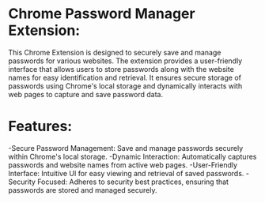 # Chrome Password Manager Extension: 
This Chrome Extension is designed to securely save and manage passwords for various websites. The extension provides a user-friendly interface that allows users to store passwords along 
with the website names for easy identification and retrieval. It ensures secure storage of passwords using Chrome's local storage and dynamically interacts with web pages to capture and 
save password data.

# Features:
-Secure Password Management: Save and manage passwords securely within Chrome's local storage.
-Dynamic Interaction: Automatically captures passwords and website names from active web pages.
-User-Friendly Interface: Intuitive UI for easy viewing and retrieval of saved passwords.
-Security Focused: Adheres to security best practices, ensuring that passwords are stored and managed securely.
